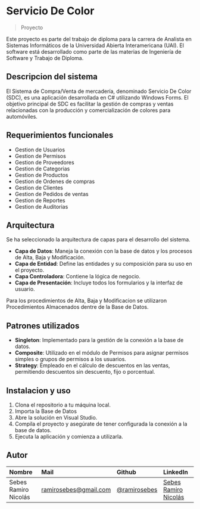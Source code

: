 # Servicio De Color
> Proyecto

Este proyecto es parte del trabajo de diploma para la carrera de Analista en Sistemas Informáticos de la Universidad Abierta Interamericana (UAI). El software está desarrollado como parte de las materias de Ingeniería de Software y Trabajo de Diploma.

## Descripcion del sistema

El Sistema de Compra/Venta de mercadería, denominado Servicio De Color (SDC), es una aplicación desarrollada en C# utilizando Windows Forms. El objetivo principal de SDC es facilitar la gestión de compras y ventas relacionadas con la producción y comercialización de colores para automóviles.

## Requerimientos funcionales

* Gestion de Usuarios
* Gestion de Permisos
* Gestion de Proveedores
* Gestion de Categorias
* Gestion de Productos
* Gestion de Ordenes de compras
* Gestion de Clientes
* Gestion de Pedidos de ventas
* Gestion de Reportes
* Gestion de Auditorias

## Arquitectura

Se ha seleccionado la arquitectura de capas para el desarrollo del sistema.

* **Capa de Datos**: Maneja la conexión con la base de datos y los procesos de Alta, Baja y Modificación.
* **Capa de Entidad**: Define las entidades y su composición para su uso en el proyecto.
* **Capa Controladora**: Contiene la lógica de negocio.
* **Capa de Presentación**: Incluye todos los formularios y la interfaz de usuario.

Para los procedimientos de Alta, Baja y Modificacion se utilizaron Procedimientos Almacenados dentre de la Base de Datos.

## Patrones utilizados

* **Singleton**: Implementado para la gestión de la conexión a la base de datos.
* **Composite**: Utilizado en el módulo de Permisos para asignar permisos simples o grupos de permisos a los usuarios.
* **Strategy**: Empleado en el cálculo de descuentos en las ventas, permitiendo descuentos sin descuento, fijo o porcentual.

## Instalacion y uso

1. Clona el repositorio a tu máquina local.
2. Importa la Base de Datos
3. Abre la solución en Visual Studio.
4. Compila el proyecto y asegúrate de tener configurada la conexión a la base de datos.
5. Ejecuta la aplicación y comienza a utilizarla.

## Autor

| Nombre | Mail     | Github                | LinkedIn                |
| :-------- | :------- | :------------------------- | :------------------------- |
| Sebes Ramiro Nicolás | ramirosebes@gmail.com | [@ramirosebes](https://github.com/ramirosebes) | [Sebes Ramiro Nicolás](https://www.linkedin.com/in/ramirosebes) |
